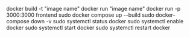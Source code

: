 docker build -t "image name" 
docker run "image name"
docker run -p 3000:3000 frontend
sudo docker compose up --build 
sudo docker-compose down -v
sudo systemctl status docker
sudo systemctl enable docker
sudo systemctl start docker
sudo systemctl restart docker

